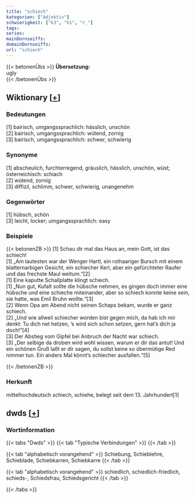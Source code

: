 ```yaml
---
title: "schiech"
kategorien: ["Adjektiv"]
schwierigkeit: ["k3", "h1", "r_"]
tags:
series:
mainDornseiffs:
domainDornseiffs:
url: "schiech"
---
```


{{< betonenÜbs >}}
**Übersetzung:**  
ugly  
{{< /betonenÜbs >}}

## Wiktionary [[+](https://de.wiktionary.org/wiki/schiech)]

### Bedeutungen
[1] bairisch, umgangssprachlich: hässlich, unschön  
[2] bairisch, umgangssprachlich: wütend, zornig  
[3] bairisch, umgangssprachlich: schwer, schwierig  

### Synonyme
[1] abscheulich, furchterregend, gräuslich, hässlich, unschön, wüst; österreichisch: schiach  
[2] wütend, zornig  
[3] diffizil, schlimm, schwer, schwierig, unangenehm  

### Gegenwörter
[1] hübsch, schön  
[3] leicht, locker; umgangssprachlich: easy  

### Beispiele
{{< betonenZB >}}
[1] Schau dir mal das Haus an, mein Gott, ist das schiech!  
[1] „Am lautesten war der Wenger Hartl, ein rothaariger Bursch mit einem blatternarbigen Gesicht, ein schiecher Kerl, aber ein gefürchteter Raufer und das frechste Maul weitum.“[2]  
[1] Eine kaputte Schallplatte klingt schiech.  
[1] „Nun gut, Kufalt sollte die hübsche nehmen, es gingen doch immer eine hübsche und eine schieche miteinander, aber so schiech konnte keine sein, sie hatte, was Emil Bruhn wollte.“[3]  
[2] Wenn Opa am Abend nicht seinen Schaps bekam, wurde er ganz schiech.  
[2] „Und wie allweil schiecher worden bist gegen mich, da hab ich mir denkt: Tu dich net hetzen, ’s wird sich schon setzen, gern hat’s dich ja doch!“[4]  
[3] Der Abstieg vom Gipfel bei Anbruch der Nacht war schiech.  
[3] „Der selbige da droben wird wohl wissen, warum er dir das antut! Und ein schönen Gruß laßt er dir sagen, du sollst keine so übermütige Red nimmer tun. Ein anders Mal könnt’s schiecher ausfallen.“[5]  

{{< /betonenZB >}}
### Herkunft
mittelhochdeutsch schiech, schiehe, belegt seit dem 13. Jahrhundert[1]  



## dwds [[+](https://www.dwds.de/wb/schiech)]

### Wortinformation
{{< tabs "Dwds" >}}
{{< tab "Typische Verbindungen" >}}
{{< /tab >}}

{{< tab "alphabetisch vorangehend" >}}
Schiebung, Schieblehre, Schieblade, Schiebkarren, Schiebkarre
{{< /tab >}}

{{< tab "alphabetisch vorangehend" >}}
schiedlich, schiedlich-friedlich, schieds-, Schiedsfrau, Schiedsgericht
{{< /tab >}}

{{< /tabs >}}

